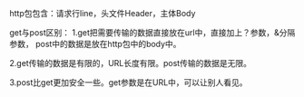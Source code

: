 http包包含：请求行line，头文件Header，主体Body

get与post区别：
1.get把需要传输的数据直接放在url中，直接加上？参数，&分隔参数，
post中的数据是放在http包中的body中。

2.get传输的数据是有限的，URL长度有限。post传输的数据是无限。

3.post比get更加安全一些。get参数是在URL中，可以让别人看见。
